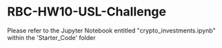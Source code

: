 # RBC-HW10-USL-Challenge

Please refer to the Jupyter Notebook entitled "crypto_investments.ipynb" within the 'Starter_Code' folder